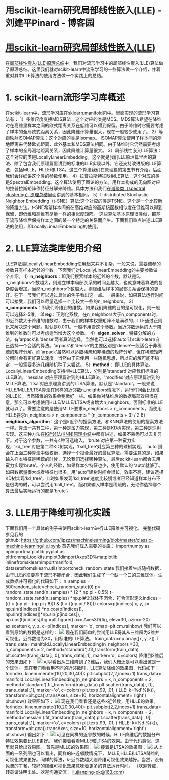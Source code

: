 
# 用scikit-learn研究局部线性嵌入(LLE) - 刘建平Pinard - 博客园






# [用scikit-learn研究局部线性嵌入(LLE)](https://www.cnblogs.com/pinard/p/6273377.html)
在[局部线性嵌入(LLE)原理总结](http://www.cnblogs.com/pinard/p/6266408.html)中，我们对流形学习中的局部线性嵌入(LLE)算法做了原理总结。这里我们就对scikit-learn中流形学习的一些算法做一个介绍，并着重对其中LLE算法的使用方法做一个实践上的总结。
# 1. scikit-learn流形学习库概述
在scikit-learn中，流形学习库在sklearn.manifold包中。里面实现的流形学习算法有：
1）多维尺度变换MDS算法：这个对应的类是MDS。MDS算法希望在降维时在高维里样本之间的欧式距离关系在低维可以得到保留。由于降维时它需要考虑了样本的全局欧式距离关系，因此降维计算量很大，现在一般较少使用了。
2）等距映射ISOMAP算法：这个对应的类是Isomap。 ISOMAP算法使用了样本间的测地距离来代替欧式距离，此外基本和MDS算法相同。由于降维时它仍然需要考虑了样本的全局测地距离关系，因此降维计算量很大。
3）局部线性嵌入LLE算法：这个对应的类是LocallyLinearEmbedding。这个就是我们LLE原理篇里面的算法、除了包含我们原理篇里讲到的标准的LLE实现以外，它还支持改进版的LLE算法，包括MLLE，HLLE和LTSA。这三个算法我们在原理篇的第五节有介绍。后面我们会详细讲这个类的参数使用。
4）拉普拉斯特征映射LE算法：这个对应的类是SpectralEmbedding。这个算法使用了图论的方法，用样本构成的无向图对应的拉普拉斯矩阵作特征分解来降维。具体方法和我们在[谱聚类（spectral clustering）原理总结](http://www.cnblogs.com/pinard/p/6221564.html)里面讲到的基本相同。
5）t-distributed Stochastic Neighbor Embedding（t-SNE）算法:这个对应的类是TSNE。这个是一个比较新的降维方法。t-SNE希望样本间的在高维对应的高斯核函数相似度在低维可以得到保留，即低维和高维有尽量一样的相似度矩阵。
这些算法基本原理很类似，都基于流形降维后保持样本之间的某一个特定的关系而产生。下面我们重点讲述LLE算法的使用，即LocallyLinearEmbedding的使用。
# 2. LLE算法类库使用介绍
LLE算法类LocallyLinearEmbedding使用起来并不复杂，一般来说，需要调参的参数只有样本近邻的个数。下面我们对LocallyLinearEmbedding的主要参数做一个介绍。
1）**n_neighbors**：即我们搜索样本的近邻的个数，默认是5。 n_neighbors个数越大，则建立样本局部关系的时间会越大，也就意味着算法的复杂度会增加。当然n_neighbors个数越大，则降维后样本的局部关系会保持的更好。在下一节我们可以通过具体的例子看出这一点。一般来说，如果算法运行时间可以接受，我们可以尽量选择一个比较大一些的n_neighbors。
2）**n_components**：即我们降维到的维数。如果我们降维的目的是可视化，则一般可以选择2-5维。
3)**reg**：正则化系数，在n_neighbors大于n_components时，即近邻数大于降维的维数时，由于我们的样本权重矩阵不是满秩的，LLE通过正则化来解决这个问题。默认是0.001。一般不用管这个参数。当近邻数远远的大于降维到的维数时可以考虑适当增大这个参数。
4）**eigen_solver**：特征分解的方法。有‘arpack’和‘dense’两者算法选择。当然也可以选择'auto'让scikit-learn自己选择一个合适的算法。‘arpack’和‘dense’的主要区别是‘dense’一般适合于非稀疏的矩阵分解。而‘arpack’虽然可以适应稀疏和非稀疏的矩阵分解，但在稀疏矩阵分解时会有更好算法速度。当然由于它使用一些随机思想，所以它的解可能不稳定，一般需要多选几组随机种子来尝试。
5）**method**： 即LLE的具体算法。LocallyLinearEmbedding支持4种LLE算法，分别是'standard'对应我们标准的LLE算法，'hessian'对应原理篇讲到的HLLE算法，'modified'对应原理篇讲到的MLLE算法，‘ltsa’对应原理篇讲到的LTSA算法。默认是'standard'。一般来说HLLE/MLLE/LTSA算法在同样的近邻数n_neighbors情况下，运行时间会比标准的LLE长，当然降维的效果会稍微好一些。如果你对降维后的数据局部效果很在意，那么可以考虑使用HLLE/MLLE/LTSA或者增大n_neighbors，否则标准的LLE就可以了。需要注意的是使用MLLE要求n_neighbors > n_components，而使用HLLE要求n_neighbors > n_components * (n_components + 3) / 2
6）**neighbors_algorithm**：这个是k近邻的搜索方法，和KNN算法的使用的搜索方法一样。算法一共有三种，第一种是蛮力实现，第二种是KD树实现，第三种是球树实现。这三种方法在[K近邻法(KNN)原理小结](http://www.cnblogs.com/pinard/p/6061661.html)中都有讲述，如果不熟悉可以去复习下。对于这个参数，一共有4种可选输入，‘brute’对应第一种蛮力实现，‘kd_tree’对应第二种KD树实现，‘ball_tree’对应第三种的球树实现， ‘auto’则会在上面三种算法中做权衡，选择一个拟合最好的最优算法。需要注意的是，如果输入样本特征是稀疏的时候，无论我们选择哪种算法，最后scikit-learn都会去用蛮力实现‘brute’。个人的经验，如果样本少特征也少，使用默认的 ‘auto’就够了。 如果数据量很大或者特征也很多，用"auto"建树时间会很长，效率不高，建议选择KD树实现‘kd_tree’，此时如果发现‘kd_tree’速度比较慢或者已经知道样本分布不是很均匀时，可以尝试用‘ball_tree’。而如果输入样本是稀疏的，无论你选择哪个算法最后实际运行的都是‘brute’。
# 3. LLE用于降维可视化实践
下面我们用一个具体的例子来使用scikit-learn进行LLE降维并可视化。
完整代码参见我的github: https://github.com/ljpzzz/machinelearning/blob/master/classic-machine-learning/lle.ipynb
首先我们载入需要的类库：
importnumpy as npimportmatplotlib.pyplot as pltfrommpl_toolkits.mplot3dimportAxes3D%matplotlib inlinefromsklearnimportmanifold, datasetsfromsklearn.utilsimportcheck_random_state
我们接着生成随机数据，由于LLE必须要基于流形不能闭合，因此我们生成了一个缺一个口的三维球体。生成数据并可视化的代码如下：
n_samples = 500random_state=check_random_state(0)
p= random_state.rand(n_samples) * (2 * np.pi - 0.55)
t= random_state.rand(n_samples) *np.pi\#让球体不闭合，符合流形定义indices = ((t < (np.pi - (np.pi / 8))) & (t > ((np.pi / 8))))
colors=p[indices]
x, y, z= np.sin(t[indices]) *np.cos(p[indices]), \
    np.sin(t[indices])*np.sin(p[indices]), \
    np.cos(t[indices])fig =plt.figure()
ax= Axes3D(fig, elev=30, azim=-20)
ax.scatter(x, y, z, c=p[indices], marker='o', cmap=plt.cm.rainbow)
我们可以看到原始的数据是这样的：
![](https://images2015.cnblogs.com/blog/1042406/201701/1042406-20170111145036510-1498005904.png)
现在我们简单的尝试用LLE将其从三维降为2维并可视化，近邻数设为30，用标准的LLE算法。
train_data =np.array([x, y, z]).T
trans_data= manifold.LocallyLinearEmbedding(n_neighbors =30, n_components = 2,
                                method='standard').fit_transform(train_data)
plt.scatter(trans_data[:, 0], trans_data[:,1], marker='o', c=colors)
降维到2维后的效果图如下：
![](https://images2015.cnblogs.com/blog/1042406/201701/1042406-20170111145227541-997560880.png)
可以看出从三维降到了2维后，我们大概还是可以看出这是一个球体。
现在我们看看用不同的近邻数时，LLE算法降维的效果图，代码如下：
forindex, kinenumerate((10,20,30,40)):
    plt.subplot(2,2,index+1)
    trans_data= manifold.LocallyLinearEmbedding(n_neighbors = k, n_components = 2,
                                method='standard').fit_transform(train_data)
    plt.scatter(trans_data[:, 0], trans_data[:,1], marker='o', c=colors)
    plt.text(.99, .01, ('LLE: k=%d'%(k)),
                 transform=plt.gca().transAxes, size=10,
                 horizontalalignment='right')
plt.show()
效果图如下：
![](https://images2015.cnblogs.com/blog/1042406/201701/1042406-20170111145452853-620451375.png)
现在我们看看还是这些k近邻数，用HLLE的效果。
forindex, kinenumerate((10,20,30,40)):
    plt.subplot(2,2,index+1)
    trans_data= manifold.LocallyLinearEmbedding(n_neighbors = k, n_components = 2,
                                method='hessian').fit_transform(train_data)
    plt.scatter(trans_data[:, 0], trans_data[:,1], marker='o', c=colors)
    plt.text(.99, .01, ('HLLE: k=%d'%(k)),
                 transform=plt.gca().transAxes, size=10,
                 horizontalalignment='right')
plt.show()
输出如下：
![](https://images2015.cnblogs.com/blog/1042406/201701/1042406-20170111162644135-436246476.png)
可见在同样的近邻数的时候，HLLE降维后的数据分布特征效果要比LLE更好。
我们接着看看MLLE和LTSA的效果。由于代码类似，这里就只给出效果图。
首先是MLLE的效果图：
![](https://images2015.cnblogs.com/blog/1042406/201701/1042406-20170111162942666-996109145.png)
接着是LTSA的效果图：
![](https://images2015.cnblogs.com/blog/1042406/201701/1042406-20170111162956291-445312231.png)
从上面的一系列图也可以看出，同样的k-近邻数情况下， MLLE,HLLE和LTSA降维的可视化效果更好。同样的算法，k-近邻数越大则降维可视化效果越好。当然，没有免费的午餐，较好的降维可视化效果意味着更多的算法运行时间。
（欢迎转载，转载请注明出处。欢迎沟通交流： liujianping-ok@163.com）





